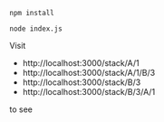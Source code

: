 ```
npm install

node index.js
```

Visit

* http://localhost:3000/stack/A/1
* http://localhost:3000/stack/A/1/B/3
* http://localhost:3000/stack/B/3
* http://localhost:3000/stack/B/3/A/1

to see
